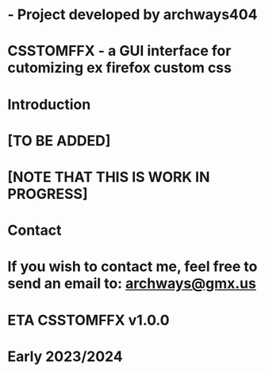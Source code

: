 # 
#   - Project developed by archways404
#

#
# CSSTOMFFX - a GUI interface for cutomizing ex firefox custom css
#

# Introduction
# [TO BE ADDED]


# [NOTE THAT THIS IS WORK IN PROGRESS]
#

# Contact
# If you wish to contact me, feel free to send an email to: archways@gmx.us

# ETA CSSTOMFFX v1.0.0
# Early 2023/2024
